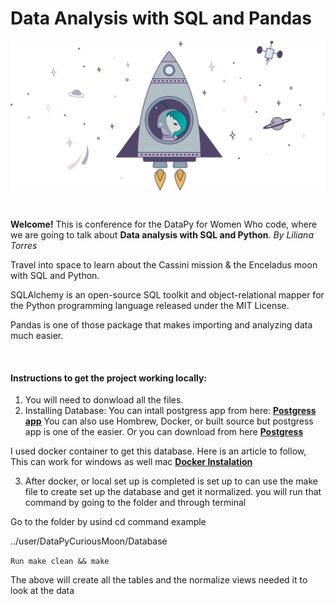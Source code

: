 #  Data Analysis with SQL and Pandas 

<img alt="Women Who Code" align="center" src="Images/SpaceCatVector.png">

&nbsp;

**Welcome!**  This is conference for the DataPy  for Women Who code, where we are going to talk about **Data analysis with SQL and Python**. _By Liliana Torres_


Travel into space to learn about the Cassini mission & the Enceladus moon with SQL and Python.

SQLAlchemy is an open-source SQL toolkit and object-relational mapper for the Python programming language released under the MIT License.

Pandas is one of those package that makes importing and analyzing data much easier.


&nbsp;

#### Instructions to get the project working locally:

1) You will need to donwload all the files.
2) Installing Database: You can intall postgress app from here: [**Postgress app**](https://postgresapp.com/) You can also use Hombrew, Docker, or built source but postgress app is one of the easier. Or you can download from here [**Postgress**](https://www.postgresql.org/download/)

I used docker container to get this database. Here is an article to follow, This can work for windows as well mac [**Docker Instalation**](https://hackernoon.com/dont-install-postgres-docker-pull-postgres-bee20e200198) 

3) After docker, or local set up is completed is set up to can use the make file to create set up the database and get it normalized. you will run that command by going to the folder and through terminal 

  Go to the folder by usind cd command example

  ../user/DataPyCuriousMoon/Database

  `Run make clean && make`

  The above will create all the tables and  the normalize views needed it to look at the data

  












&nbsp;


